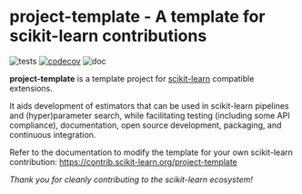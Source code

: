 project-template - A template for scikit-learn contributions
============================================================

![tests](https://github.com/balins/fsvm/actions/workflows/python-app.yml/badge.svg)
[![codecov](https://codecov.io/gh/balins/fsvm/graph/badge.svg?token=L0XPWwoPLw)](https://codecov.io/gh/balins/fsvm)
![doc](https://github.com/balins/fsvm/actions/workflows/deploy-gh-pages.yml/badge.svg)

**project-template** is a template project for [scikit-learn](https://scikit-learn.org)
compatible extensions.

It aids development of estimators that can be used in scikit-learn pipelines and
(hyper)parameter search, while facilitating testing (including some API compliance),
documentation, open source development, packaging, and continuous integration.

Refer to the documentation to modify the template for your own scikit-learn
contribution: https://contrib.scikit-learn.org/project-template

*Thank you for cleanly contributing to the scikit-learn ecosystem!*
